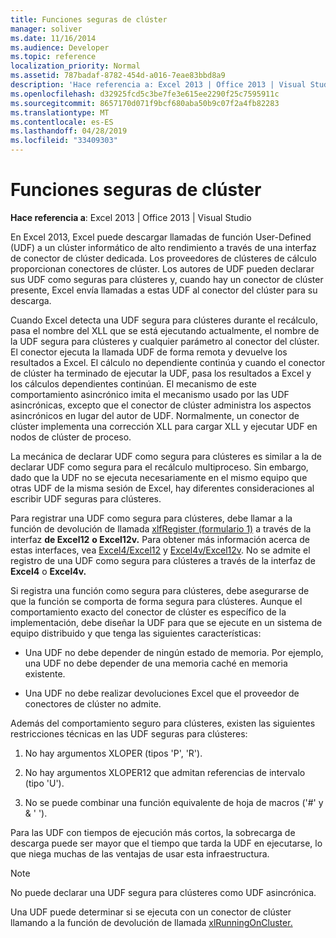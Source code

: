 ```yaml
---
title: Funciones seguras de clúster
manager: soliver
ms.date: 11/16/2014
ms.audience: Developer
ms.topic: reference
localization_priority: Normal
ms.assetid: 787badaf-8782-454d-a016-7eae83bbd8a9
description: 'Hace referencia a: Excel 2013 | Office 2013 | Visual Studio'
ms.openlocfilehash: d32925fcd5c3be7fe3e615ee2290f25c7595911c
ms.sourcegitcommit: 8657170d071f9bcf680aba50b9c07f2a4fb82283
ms.translationtype: MT
ms.contentlocale: es-ES
ms.lasthandoff: 04/28/2019
ms.locfileid: "33409303"
---
```

# <a name="cluster-safe-functions"></a>Funciones seguras de clúster

**Hace referencia a**: Excel 2013 | Office 2013 | Visual Studio 
  
En Excel 2013, Excel puede descargar llamadas de función User-Defined (UDF) a un clúster informático de alto rendimiento a través de una interfaz de conector de clúster dedicada. Los proveedores de clústeres de cálculo proporcionan conectores de clúster. Los autores de UDF pueden declarar sus UDF como seguras para clústeres y, cuando hay un conector de clúster presente, Excel envía llamadas a estas UDF al conector del clúster para su descarga.
  
Cuando Excel detecta una UDF segura para clústeres durante el recálculo, pasa el nombre del XLL que se está ejecutando actualmente, el nombre de la UDF segura para clústeres y cualquier parámetro al conector del clúster. El conector ejecuta la llamada UDF de forma remota y devuelve los resultados a Excel. El cálculo no dependiente continúa y cuando el conector de clúster ha terminado de ejecutar la UDF, pasa los resultados a Excel y los cálculos dependientes continúan. El mecanismo de este comportamiento asincrónico imita el mecanismo usado por las UDF asincrónicas, excepto que el conector de clúster administra los aspectos asincrónicos en lugar del autor de UDF. Normalmente, un conector de clúster implementa una corrección XLL para cargar XLL y ejecutar UDF en nodos de clúster de proceso.
  
La mecánica de declarar UDF como segura para clústeres es similar a la de declarar UDF como segura para el recálculo multiproceso. Sin embargo, dado que la UDF no se ejecuta necesariamente en el mismo equipo que otras UDF de la misma sesión de Excel, hay diferentes consideraciones al escribir UDF seguras para clústeres.
  
Para registrar una UDF como segura para clústeres, debe llamar a la función de devolución de llamada [xlfRegister (formulario 1)](xlfregister-form-1.md) a través de la interfaz **de Excel12** **o Excel12v.** Para obtener más información acerca de estas interfaces, vea [Excel4/Excel12](excel4-excel12.md) y [Excel4v/Excel12v](excel4v-excel12v.md). No se admite el registro de una UDF como segura para clústeres a través de la interfaz de **Excel4** o **Excel4v.** 
  
Si registra una función como segura para clústeres, debe asegurarse de que la función se comporta de forma segura para clústeres. Aunque el comportamiento exacto del conector de clúster es específico de la implementación, debe diseñar la UDF para que se ejecute en un sistema de equipo distribuido y que tenga las siguientes características:
  
- Una UDF no debe depender de ningún estado de memoria. Por ejemplo, una UDF no debe depender de una memoria caché en memoria existente.
    
- Una UDF no debe realizar devoluciones Excel que el proveedor de conectores de clúster no admite.
    
Además del comportamiento seguro para clústeres, existen las siguientes restricciones técnicas en las UDF seguras para clústeres:
  
1. No hay argumentos XLOPER (tipos 'P', 'R').
    
2. No hay argumentos XLOPER12 que admitan referencias de intervalo (tipo 'U').
    
3. No se puede combinar una función equivalente de hoja de macros ('#' y &amp; ' ').
    
Para las UDF con tiempos de ejecución más cortos, la sobrecarga de descarga puede ser mayor que el tiempo que tarda la UDF en ejecutarse, lo que niega muchas de las ventajas de usar esta infraestructura.
  
> [!NOTE]
> No puede declarar una UDF segura para clústeres como UDF asincrónica. 
  
Una UDF puede determinar si se ejecuta con un conector de clúster llamando a la función de devolución de llamada [xlRunningOnCluster.](xlrunningoncluster.md) 
  

